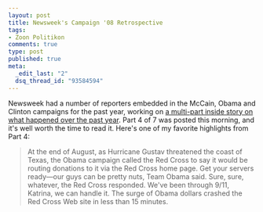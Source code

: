```yaml
--- 
layout: post
title: Newsweek's Campaign '08 Retrospective
tags: 
- Zoon Politikon
comments: true
type: post
published: true
meta: 
  _edit_last: "2"
  dsq_thread_id: "93584594"
---
```

Newsweek had a number of reporters embedded in the McCain, Obama and Clinton campaigns for the past year, working on <a href="http://www.newsweek.com/id/167581">a multi-part inside story on what happened over the past year</a>. Part 4 of 7 was posted this morning, and it's well worth the time to read it. Here's one of my favorite highlights from Part 4:
<blockquote>At the end of August, as Hurricane Gustav threatened the coast of Texas, the Obama campaign called the Red Cross to say it would be routing donations to it via the Red Cross home page. Get your servers ready—our guys can be pretty nuts, Team Obama said. Sure, sure, whatever, the Red Cross responded. We've been through 9/11, Katrina, we can handle it. The surge of Obama dollars crashed the Red Cross Web site in less than 15 minutes.</blockquote>
